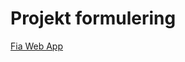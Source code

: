 # Projekt formulering
[Fia Web App](https://pgbfdh18.github.io/webbutveckling-backend/project3.html)